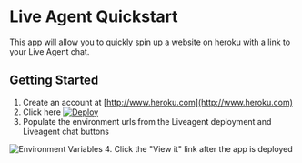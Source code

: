 # Live Agent Quickstart

This app will allow you to quickly spin up a website on heroku with a link to your Live Agent chat.

## Getting Started
1. Create an account at [http://www.heroku.com](http://www.heroku.com)
2. Click here [![Deploy](https://www.herokucdn.com/deploy/button.png)](https://heroku.com/deploy?template=https://github.com/pcon/liveagent-quickstart)
3. Populate the environment urls from the Liveagent deployment and Liveagent chat buttons

![Environment Variables](https://raw.githubusercontent.com/pcon/liveagent-quickstart/master/assets/environment_urls.png)
4. Click the "View it" link after the app is deployed